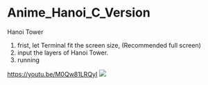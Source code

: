 # Anime_Hanoi_C_Version
Hanoi Tower
1. frist, let Terminal fit the screen size, (Recommended full screen)
2. input the layers of Hanoi Tower.
3. running

https://youtu.be/M0Qw81LRQyI
[![](https://i.imgur.com/Y5eo7g4.png)](http://www.youtube.com/watch?v=M0Qw81LRQyI "")
